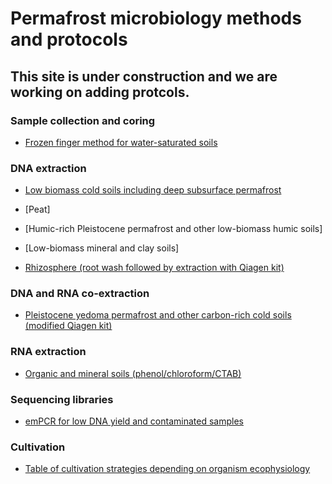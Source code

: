 # Permafrost microbiology methods and protocols
## This site is under construction and we are working on adding protcols.

### Sample collection and coring
* [Frozen finger method for water-saturated soils](https://github.com/rachelmackelprang/PermafrostMicrobiologyMethods/blob/main/USGS-SEL%20frozen%20finger%20protocol%202015%20v3.pdf)


### DNA extraction
* [Low biomass cold soils including deep subsurface permafrost](https://drive.google.com/file/d/12x01o8nRfSIoatZlof2N2x5F4dG3cKiZ/view?usp=drive_link)
  
* [Peat]
* [Humic-rich Pleistocene permafrost and other low-biomass humic soils]
* [Low-biomass mineral and clay soils]

* [Rhizosphere (root wash followed by extraction with Qiagen kit)](https://github.com/rachelmackelprang/PermafrostMicrobiologyMethods/blob/main/Rhizosphere%20DNA%20extraction%20protocol.pdf)

### DNA and RNA co-extraction
* [Pleistocene yedoma permafrost and other carbon-rich cold soils (modified Qiagen kit)](https://github.com/rachelmackelprang/PermafrostMicrobiologyMethods/blob/main/DNA%20RNA%20co-extraction%20from%20humic-rich%20soils.md#dna-rna-co-extraction-from-humic-rich-soils)

### RNA extraction
* [Organic and mineral soils (phenol/chloroform/CTAB)](https://github.com/rachelmackelprang/PermafrostMicrobiologyMethods/blob/main/RNAExtractionMineralOrganic.pdf)

### Sequencing libraries

* [emPCR for low DNA yield and contaminated samples](https://github.com/rachelmackelprang/PermafrostMicrobiologyMethods/blob/main/emPCR_protocol.pdf)

### Cultivation

* [Table of cultivation strategies depending on organism ecophysiology](https://github.com/rachelmackelprang/PermafrostMicrobiologyMethods/blob/main/Cultivation%20strategies%20for%20permafrost%20microorganisms.pdf)


